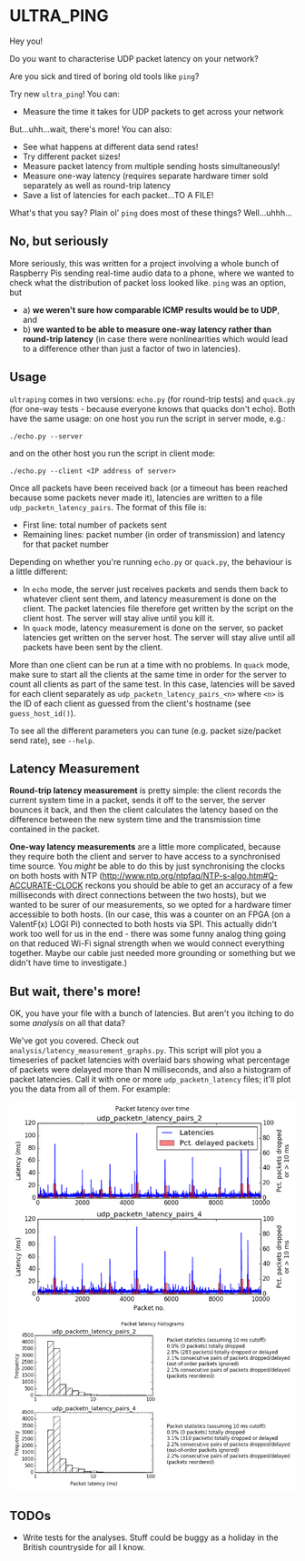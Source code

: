 # ULTRA_PING

Hey you!

Do you want to characterise UDP packet latency on your network?

Are you sick and tired of boring old tools like `ping`?

Try new `ultra_ping`! You can:
* Measure the time it takes for UDP packets to get across your network

But...uhh...wait, there's more! You can also:
* See what happens at different data send rates!
* Try different packet sizes!
* Measure packet latency from multiple sending hosts simultaneously!
* Measure one-way latency (requires separate hardware timer sold separately
  as well as round-trip latency
* Save a list of latencies for each packet...TO A FILE!

What's that you say? Plain ol' `ping` does most of these things? Well...uhhh...

## No, but seriously

More seriously, this was written for a project involving a whole bunch of
Raspberry Pis sending real-time audio data to a phone, where we wanted to check
what the distribution of packet loss looked like. `ping` was an option, but
* a) **we weren't sure how comparable ICMP results would be to UDP**, and
* b) **we wanted to be able to measure one-way latency rather than round-trip latency**
  (in case there were nonlinearities which would lead to a difference other than
  just a factor of two in latencies).

## Usage

`ultraping` comes in two versions: `echo.py` (for round-trip tests) and
`quack.py` (for one-way tests - because everyone knows that quacks don't echo).
Both have the same usage: on one host you run the script in server mode, e.g.:

```
./echo.py --server
```

and on the other host you run the script in client mode:

```
./echo.py --client <IP address of server>
```

Once all packets have been received back (or a timeout has been reached because
some packets never made it), latencies are written to a file
`udp_packetn_latency_pairs`. The format of this file is:
* First line: total number of packets sent
* Remaining lines: packet number (in order of transmission) and latency for that
  packet number

Depending on whether you're running `echo.py` or `quack.py`, the behaviour is a
little different:
* In `echo` mode, the server just receives packets and sends them back to
  whatever client sent them, and latency measurement is done on the client. The
  packet latencies file therefore get written by the script on the client host.
  The server will stay alive until you kill it.
* In `quack` mode, latency measurement is done on the server, so packet
  latencies get written on the server host. The server will stay alive until
  all packets have been sent by the client.
  
More than one client can be run at a time with no problems. In `quack` mode,
make sure to start all the clients at the same time in order for the server to
count all clients as part of the same test. In this case, latencies will be saved
for each client separately as `udp_packetn_latency_pairs_<n>` where `<n>` is the ID
of each client as guessed from the client's hostname (see `guess_host_id()`).
  
To see all the different parameters you can tune (e.g. packet size/packet send rate), see `--help`.

## Latency Measurement

**Round-trip latency measurement** is pretty simple: the client records the
current system time in a packet, sends it off to the server, the server bounces
it back, and then the client calculates the latency based on the difference
between the new system time and the transmission time contained in the packet.

**One-way latency measurements** are a little more complicated, because they
require both the client and server to have access to a synchronised time source.
You *might* be able to do this by just synchronising the clocks on both hosts
with NTP (http://www.ntp.org/ntpfaq/NTP-s-algo.htm#Q-ACCURATE-CLOCK reckons you
should be able to get an accuracy of a few milliseconds with direct connections
between the two hosts), but we wanted to be surer of our measurements, so we
opted for a hardware timer accessible to both hosts. (In our case, this was a
counter on an FPGA (on a ValentF(x) LOGI Pi) connected to both hosts via SPI.
This actually didn't work too well for us in the end - there was some funny
analog thing going on that reduced Wi-Fi signal strength when we would connect
everything together. Maybe our cable just needed more grounding or something but
we didn't have time to investigate.)

## But wait, there's more!

OK, you have your file with a bunch of latencies. But aren't you itching to
do some *analysis* on all that data?

We've got you covered. Check out `analysis/latency_measurement_graphs.py`. This
script will plot you a timeseries of packet latencies with overlaid bars showing
what percentage of packets were delayed more than N milliseconds, and also a
histogram of packet latencies. Call it with one or more `udp_packetn_latency`
files; it'll plot you the data from all of them. For example:

![packet latency timeseries](img/udp_latency_timeseries.png)
![packet latency histogram](img/udp_latency_histogram.png)


## TODOs

* Write tests for the analyses. Stuff could be buggy as a holiday in the British
  countryside for all I know.
